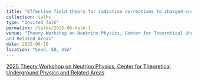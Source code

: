 ```yaml
---
title: "Effective field theory for radiative corrections to charged-current processes: neutron decay and Vud"
collection: talks
type: "Invited Talk"
permalink: /talks/2025-06-talk-1
venue: "Theory Workshop on Neutrino Physics, Center for Theoretical Underground Physics
and Related Areas"
date: 2025-06-30
location: "Lead, SD, USA"
---
```


[2025 Theory Workshop on Neutrino Physics, Center for Theoretical Underground Physics
and Related Areas](https://indico.sanfordlab.org/event/95/)
